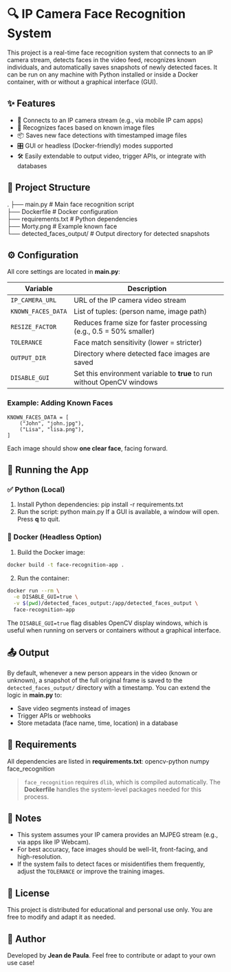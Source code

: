 # 🔍 IP Camera Face Recognition System

This project is a real-time face recognition system that connects to an IP camera stream, detects faces in the video feed, recognizes known individuals, and automatically saves snapshots of newly detected faces. It can be run on any machine with Python installed or inside a Docker container, with or without a graphical interface (GUI).

## ✨ Features
- 🔗 Connects to an IP camera stream (e.g., via mobile IP cam apps)
- 🧠 Recognizes faces based on known image files
- 📦 Saves new face detections with timestamped image files
- 🎛️ GUI or headless (Docker-friendly) modes supported
- 🛠️ Easily extendable to output video, trigger APIs, or integrate with databases

## 📁 Project Structure
.
├── main.py                   # Main face recognition script  
├── Dockerfile                # Docker configuration  
├── requirements.txt          # Python dependencies  
├── Morty.png                 # Example known face  
└── detected_faces_output/    # Output directory for detected snapshots  

## ⚙️ Configuration
All core settings are located in **main.py**:

| Variable           | Description                                                                 |
|--------------------|-----------------------------------------------------------------------------|
| `IP_CAMERA_URL`    | URL of the IP camera video stream                                           |
| `KNOWN_FACES_DATA` | List of tuples: (person name, image path)                                   |
| `RESIZE_FACTOR`    | Reduces frame size for faster processing (e.g., 0.5 = 50% smaller)           |
| `TOLERANCE`        | Face match sensitivity (lower = stricter)                                   |
| `OUTPUT_DIR`       | Directory where detected face images are saved                              |
| `DISABLE_GUI`      | Set this environment variable to **true** to run without OpenCV windows     |

### Example: Adding Known Faces
    KNOWN_FACES_DATA = [
        ("John", "john.jpg"),
        ("Lisa", "lisa.png"),
    ]
Each image should show **one clear face**, facing forward.

## 🚀 Running the App

### ✅ Python (Local)
1. Install Python dependencies:
    pip install -r requirements.txt
2. Run the script:
    python main.py
If a GUI is available, a window will open. Press **q** to quit.

### 🐳 Docker (Headless Option)

1. Build the Docker image:
```bash
docker build -t face-recognition-app .
```

2. Run the container:
```bash
docker run --rm \
  -e DISABLE_GUI=true \
  -v $(pwd)/detected_faces_output:/app/detected_faces_output \
  face-recognition-app
```

The `DISABLE_GUI=true` flag disables OpenCV display windows, which is useful when running on servers or containers without a graphical interface.


## 📤 Output
By default, whenever a new person appears in the video (known or unknown), a snapshot of the full original frame is saved to the `detected_faces_output/` directory with a timestamp. You can extend the logic in **main.py** to:
- Save video segments instead of images
- Trigger APIs or webhooks
- Store metadata (face name, time, location) in a database

## 🧰 Requirements
All dependencies are listed in **requirements.txt**:
    opencv-python
    numpy
    face_recognition

> `face_recognition` requires `dlib`, which is compiled automatically. The **Dockerfile** handles the system-level packages needed for this process.

## 🔧 Notes
- This system assumes your IP camera provides an MJPEG stream (e.g., via apps like IP Webcam).
- For best accuracy, face images should be well-lit, front-facing, and high-resolution.
- If the system fails to detect faces or misidentifies them frequently, adjust the `TOLERANCE` or improve the training images.

## 📄 License
This project is distributed for educational and personal use only. You are free to modify and adapt it as needed.

## 🙋 Author
Developed by **Jean de Paula**. Feel free to contribute or adapt to your own use case!